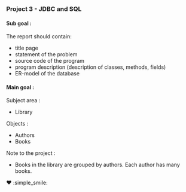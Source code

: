### Project 3 - JDBC and SQL


#### Sub goal :

The report should contain:
- title page
- statement of the problem
- source code of the program
- program description (description of classes, methods, fields)
- ER-model of the database


#### Main goal :
 Subject area :
 - Library
 
 Objects :
 - Authors
 - Books

 Note to the project :
 
 - Books in the library are grouped by authors. Each author has many books.
 
 

:heart:
:simple_smile: